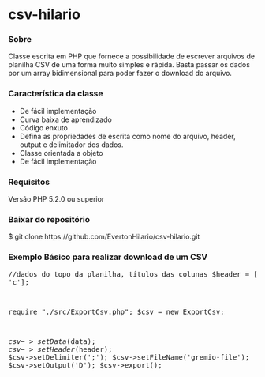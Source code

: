# csv-hilario
<h3>Sobre</h3>

<p>Classe escrita em PHP que fornece a possibilidade de escrever arquivos de planilha CSV de uma forma muito simples e rápida.
Basta passar os dados por um array bidimensional para poder fazer o download do arquivo.</p>


<h3>Característica da classe</h3>
<ul>
	<li>De fácil implementação</li>
	<li>Curva baixa de aprendizado</li>
	<li>Código enxuto</li>
	<li>Defina as propriedades de escrita como nome do arquivo, header, output e delimitador dos dados.</li>
	<li>Classe orientada a objeto</li>
	<li>De fácil implementação</li>
</ul>




<h3>Requisitos</h3>
<p>Versão PHP 5.2.0 ou superior</p>

<h3>Baixar do repositório</h3>
<p>$ git clone https://github.com/EvertonHilario/csv-hilario.git</p>
<h3>Exemplo Básico para realizar download de um CSV</h3>
<pre>
<?php
//dados com o conteúdo do arquivo
$data = [
	['teste1', 'teste2', 'teste3'],
	['teste4', 'teste5', 'teste6']
];

//dados do topo da planilha, títulos das colunas
$header = ['a', 'b', 'c'];

require "./src/ExportCsv.php";
$csv = new ExportCsv;

$csv->setData($data);
$csv->setHeader($header);
$csv->setDelimiter(';');
$csv->setFileName('gremio-file');
$csv->setOutput('D');
$csv->export();
</pre>